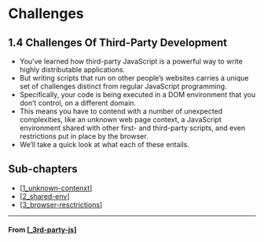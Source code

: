 # Challenges

## 1.4 Challenges Of Third-Party Development

- You’ve learned how third-party JavaScript is a powerful way to write highly distributable applications.
- But writing scripts that run on other people’s websites carries a unique set of challenges distinct from regular JavaScript programming.
- Specifically, your code is being executed in a DOM environment that you don’t control, on a different domain.
- This means you have to contend with a number of unexpected complexities, like an unknown web page context, a JavaScript environment shared with other first- and third-party scripts, and even restrictions put in place by the browser.
- We’ll take a quick look at what each of these entails.

## **Sub-chapters**

- [[1_unknown-contenxt]]
- [[2_shared-env]]
- [[3_browser-resctrictions]]

---

#### From [[_3rd-party-js]]

[//begin]: # "Autogenerated link references for markdown compatibility"
[1_unknown-contenxt]: 1_unknown-contenxt "Unkwon Context"
[2_shared-env]: 2_shared-env "Shared Env"
[3_browser-resctrictions]: 3_browser-resctrictions "Browser Restrcitions"
[_3rd-party-js]: ../_3rd-party-js "💻 "
[//end]: # "Autogenerated link references"
